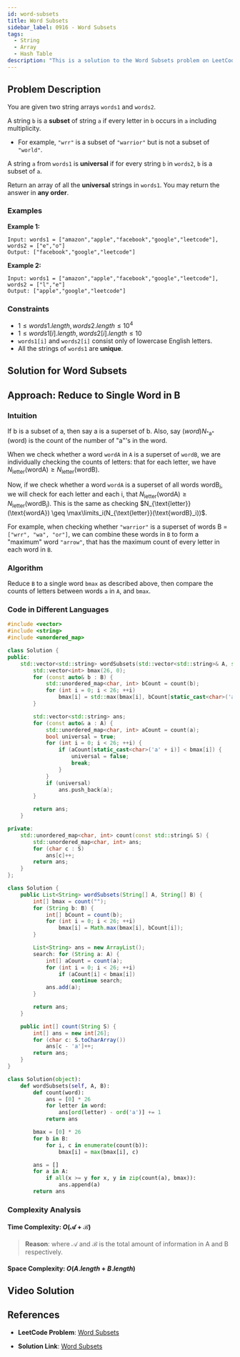 ```yaml
---
id: word-subsets
title: Word Subsets
sidebar_label: 0916 - Word Subsets
tags:
  - String
  - Array
  - Hash Table
description: "This is a solution to the Word Subsets problem on LeetCode."
---
```


## Problem Description

You are given two string arrays `words1` and `words2`.

A string `b` is a **subset** of string `a` if every letter in `b` occurs in `a` including multiplicity.

- For example, `"wrr"` is a subset of `"warrior"` but is not a subset of `"world"`.

A string `a` from `words1` is **universal** if for every string `b` in `words2`, `b` is a subset of `a`.

Return an array of all the **universal** strings in `words1`. You may return the answer in **any order**.

### Examples

**Example 1:**

```
Input: words1 = ["amazon","apple","facebook","google","leetcode"], words2 = ["e","o"]
Output: ["facebook","google","leetcode"]
```
**Example 2:**

```
Input: words1 = ["amazon","apple","facebook","google","leetcode"], words2 = ["l","e"]
Output: ["apple","google","leetcode"]
```

### Constraints

- $1 \leq words1.length, words2.length \leq 10^4$
- $1 \leq words1[i].length, words2[i].length \leq 10$
- `words1[i]` and `words2[i]` consist only of lowercase English letters.
- All the strings of `words1` are **unique**.

## Solution for Word Subsets

## Approach: Reduce to Single Word in B
### Intuition

If b is a subset of a, then say a is a superset of b. Also, say $(word)N_{\text{"a"}}(\text{word})$ is the count of the number of $\text{"a"}$'s in the word.

When we check whether a word `wordA` in `A` is a superset of `wordB`, we are individually checking the counts of letters: that for each $\text{letter}$, we have $N_{\text{letter}}(\text{wordA}) \geq N_{\text{letter}}(\text{wordB})$.

Now, if we check whether a word `wordA` is a superset of all words $\text{wordB}_i$, we will check for each letter and each i, that $N_{\text{letter}}(\text{wordA}) \geq N_{\text{letter}}(\text{wordB}_i)$. This is the same as checking $N_{\text{letter}}(\text{wordA}) \geq \max\limits_i(N_{\text{letter}}(\text{wordB}_i))$.

For example, when checking whether `"warrior"` is a superset of words B = `["wrr", "wa", "or"]`, we can combine these words in `B` to form a "maximum" word `"arrow"`, that has the maximum count of every letter in each word in `B`.

### Algorithm

Reduce `B` to a single word `bmax` as described above, then compare the counts of letters between words `a` in `A`, and `bmax`.

### Code in Different Languages

<Tabs>
<TabItem value="cpp" label="C++">
  <SolutionAuthor name="@Shreyash3087"/>

```cpp
#include <vector>
#include <string>
#include <unordered_map>

class Solution {
public:
    std::vector<std::string> wordSubsets(std::vector<std::string>& A, std::vector<std::string>& B) {
        std::vector<int> bmax(26, 0);
        for (const auto& b : B) {
            std::unordered_map<char, int> bCount = count(b);
            for (int i = 0; i < 26; ++i)
                bmax[i] = std::max(bmax[i], bCount[static_cast<char>('a' + i)]);
        }

        std::vector<std::string> ans;
        for (const auto& a : A) {
            std::unordered_map<char, int> aCount = count(a);
            bool universal = true;
            for (int i = 0; i < 26; ++i) {
                if (aCount[static_cast<char>('a' + i)] < bmax[i]) {
                    universal = false;
                    break;
                }
            }
            if (universal)
                ans.push_back(a);
        }

        return ans;
    }

private:
    std::unordered_map<char, int> count(const std::string& S) {
        std::unordered_map<char, int> ans;
        for (char c : S)
            ans[c]++;
        return ans;
    }
};


```
</TabItem>
<TabItem value="java" label="Java">
  <SolutionAuthor name="@Shreyash3087"/>

```java
class Solution {
    public List<String> wordSubsets(String[] A, String[] B) {
        int[] bmax = count("");
        for (String b: B) {
            int[] bCount = count(b);
            for (int i = 0; i < 26; ++i)
                bmax[i] = Math.max(bmax[i], bCount[i]);
        }

        List<String> ans = new ArrayList();
        search: for (String a: A) {
            int[] aCount = count(a);
            for (int i = 0; i < 26; ++i)
                if (aCount[i] < bmax[i])
                    continue search;
            ans.add(a);
        }

        return ans;
    }

    public int[] count(String S) {
        int[] ans = new int[26];
        for (char c: S.toCharArray())
            ans[c - 'a']++;
        return ans;
    }
}
```

</TabItem>
<TabItem value="python" label="Python">
  <SolutionAuthor name="@Shreyash3087"/>

```python
class Solution(object):
    def wordSubsets(self, A, B):
        def count(word):
            ans = [0] * 26
            for letter in word:
                ans[ord(letter) - ord('a')] += 1
            return ans

        bmax = [0] * 26
        for b in B:
            for i, c in enumerate(count(b)):
                bmax[i] = max(bmax[i], c)

        ans = []
        for a in A:
            if all(x >= y for x, y in zip(count(a), bmax)):
                ans.append(a)
        return ans
```
</TabItem>
</Tabs>

### Complexity Analysis

#### Time Complexity: $O(\mathcal{A}+\mathcal{B})$

> **Reason**: where $\mathcal{A}$ and $\mathcal{B}$ is the total amount of information in A and B respectively.

#### Space Complexity: $O(A.length+B.length)$

## Video Solution 

<LiteYouTubeEmbed
    id="ByQfvU8_fvM"
    params="autoplay=1&autohide=1&showinfo=0&rel=0"
    title="Word Subsets | Live Coding with Explanation | Leetcode - 916"
    poster="hqdefault"
    webp />

## References

- **LeetCode Problem**: [Word Subsets](https://leetcode.com/problems/word-subsets/description/)

- **Solution Link**: [Word Subsets](https://leetcode.com/problems/word-subsets/solutions/)
